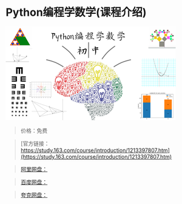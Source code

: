 # Python编程学数学(课程介绍)

![img](../../../assets/study163/free/f16d92c36a054d3395e120c89ed37d97.png)

> 价格：免费

> [官方链接：https://study.163.com/course/introduction/1213397807.htm](https://study.163.com/course/introduction/1213397807.htm)

> [阿里网盘：]()

> [百度网盘：]()

> [夸克网盘：]()
